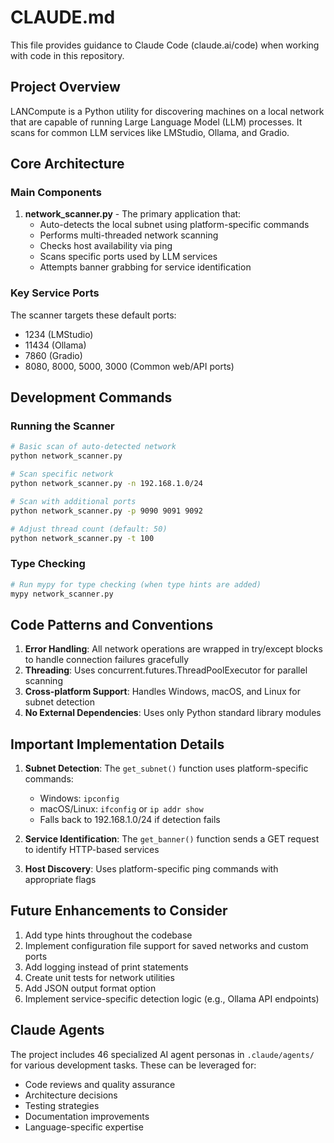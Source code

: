 # CLAUDE.md

This file provides guidance to Claude Code (claude.ai/code) when working with code in this repository.

## Project Overview

LANCompute is a Python utility for discovering machines on a local network that are capable of running Large Language Model (LLM) processes. It scans for common LLM services like LMStudio, Ollama, and Gradio.

## Core Architecture

### Main Components

1. **network_scanner.py** - The primary application that:
   - Auto-detects the local subnet using platform-specific commands
   - Performs multi-threaded network scanning
   - Checks host availability via ping
   - Scans specific ports used by LLM services
   - Attempts banner grabbing for service identification

### Key Service Ports

The scanner targets these default ports:
- 1234 (LMStudio)
- 11434 (Ollama)
- 7860 (Gradio)
- 8080, 8000, 5000, 3000 (Common web/API ports)

## Development Commands

### Running the Scanner

```bash
# Basic scan of auto-detected network
python network_scanner.py

# Scan specific network
python network_scanner.py -n 192.168.1.0/24

# Scan with additional ports
python network_scanner.py -p 9090 9091 9092

# Adjust thread count (default: 50)
python network_scanner.py -t 100
```

### Type Checking

```bash
# Run mypy for type checking (when type hints are added)
mypy network_scanner.py
```

## Code Patterns and Conventions

1. **Error Handling**: All network operations are wrapped in try/except blocks to handle connection failures gracefully
2. **Threading**: Uses concurrent.futures.ThreadPoolExecutor for parallel scanning
3. **Cross-platform Support**: Handles Windows, macOS, and Linux for subnet detection
4. **No External Dependencies**: Uses only Python standard library modules

## Important Implementation Details

1. **Subnet Detection**: The `get_subnet()` function uses platform-specific commands:
   - Windows: `ipconfig`
   - macOS/Linux: `ifconfig` or `ip addr show`
   - Falls back to 192.168.1.0/24 if detection fails

2. **Service Identification**: The `get_banner()` function sends a GET request to identify HTTP-based services

3. **Host Discovery**: Uses platform-specific ping commands with appropriate flags

## Future Enhancements to Consider

1. Add type hints throughout the codebase
2. Implement configuration file support for saved networks and custom ports
3. Add logging instead of print statements
4. Create unit tests for network utilities
5. Add JSON output format option
6. Implement service-specific detection logic (e.g., Ollama API endpoints)

## Claude Agents

The project includes 46 specialized AI agent personas in `.claude/agents/` for various development tasks. These can be leveraged for:
- Code reviews and quality assurance
- Architecture decisions
- Testing strategies
- Documentation improvements
- Language-specific expertise